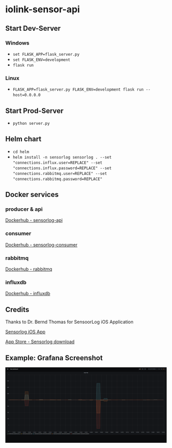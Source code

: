 # iolink-sensor-api

## Start Dev-Server

### Windows
- `set FLASK_APP=flask_server.py`
- `set FLASK_ENV=development`
- `flask run`

### Linux
- `FLASK_APP=flask_server.py FLASK_ENV=development flask run --host=0.0.0.0`

## Start Prod-Server
- `python server.py`

## Helm chart
- `cd helm`
- `helm install -n sensorlog sensorlog . --set "connections.influx.user=REPLACE" --set "connections.influx.password=REPLACE" --set "connections.rabbitmq.user=REPLACE" --set "connections.rabbitmq.password=REPLACE"`

## Docker services

### producer & api
[Dockerhub - sensorlog-api](https://hub.docker.com/repository/docker/dbitzer/sensorlog-api)

### consumer
[Dockerhub - sensorlog-consumer](https://hub.docker.com/repository/docker/dbitzer/sensorlog-consumer)

### rabbitmq
[Dockerhub - rabbitmq](https://hub.docker.com/_/rabbitmq/)

### influxdb
[Dockerhub - influxdb](https://hub.docker.com/_/influxdb)

## Credits
Thanks to Dr. Bernd Thomas for SensoorLog iOS Application

[Sensorlog iOS App](http://sensorlog.berndthomas.net/)

[App Store - Sensorlog download](https://apps.apple.com/us/app/sensorlog/id388014573)

## Example: Grafana Screenshot
![Grafana example](img/grafana_influx_dashboard.PNG)
